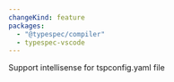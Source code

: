 ```yaml
---
changeKind: feature
packages:
  - "@typespec/compiler"
  - typespec-vscode
---
```


Support intellisense for tspconfig.yaml file